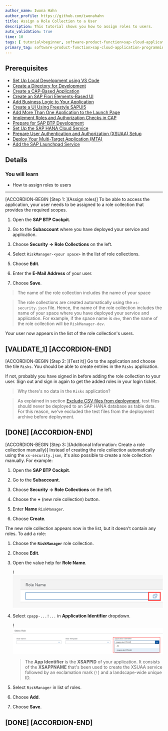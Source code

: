 ```yaml
---
author_name: Iwona Hahn
author_profile: https://github.com/iwonahahn
title: Assign a Role Collection to a User
description: This tutorial shows you how to assign roles to users.
auto_validation: true
time: 10
tags: [ tutorial>beginner, software-product-function>sap-cloud-application-programming-model, programming-tool>node-js, software-product>sap-business-technology-platform, software-product>sap-fiori]
primary_tag: software-product-function>sap-cloud-application-programming-model
---
```


## Prerequisites
 - [Set Up Local Development using VS Code](btp-app-set-up-local-development)
 - [Create a Directory for Development](btp-app-create-directory)
 - [Create a CAP-Based Application](btp-app-create-cap-application)
 - [Create an SAP Fiori Elements-Based UI](btp-app-create-ui-fiori-elements)
 - [Add Business Logic to Your Application](btp-app-cap-business-logic)
 - [Create a UI Using Freestyle SAPUI5](btp-app-create-ui-freestyle-sapui5)
 - [Add More Than One Application to the Launch Page](btp-app-launchpage)
 - [Implement Roles and Authorization Checks in CAP](btp-app-cap-roles)
 - [Prepare for SAP BTP Development](btp-app-prepare-btp)
 - [Set Up the SAP HANA Cloud Service](btp-app-hana-cloud-setup)
 - [Prepare User Authentication and Authorization (XSUAA) Setup](btp-app-prepare-xsuaa)
 - [Deploy Your Multi-Target Application (MTA)](btp-app-cap-mta-deployment)
 - [Add the SAP Launchpad Service](btp-app-launchpad-service)

## Details
### You will learn
 - How to assign roles to users
 

---

[ACCORDION-BEGIN [Step 1: ](Assign roles)]
To be able to access the application, your user needs to be assigned to a role collection that provides the required scopes.

1. Open the **SAP BTP Cockpit**.

2. Go to the **Subaccount** where you have deployed your service and application.

3. Choose **Security** **&rarr;** **Role Collections** on the left.

4. Select `RiskManager-<your space>` in the list of role collections.

5. Choose **Edit**.

5. Enter the **E-Mail Address** of your user.

6. Choose **Save**.

> The name of the role collection includes the name of your space

> The role collections are created automatically using the `xs-security.json` file. Hence, the name of the role collection includes the name of your space where you have deployed your service and application. For example, if the space name is `dev`, then the name of the role collection will be `RiskManager-dev`.

Your user now appears in the list of the role collection's users.

[VALIDATE_1]
[ACCORDION-END]
---
[ACCORDION-BEGIN [Step 2: ](Test it)]
Go to the application and choose the tile `Risks`. You should be able to create entries in the `Risks` application. 

If not, probably you have signed in before adding the role collection to your user. Sign out and sign in again to get the added roles in your login ticket.

> Why there's no data in the `Risks` application?

> As explained in section [Exclude CSV files from deployment](btp-app-cap-mta-deployment), test files should never be deployed to an SAP HANA database as table data. For this reason, we've excluded the test files from the deployment archive before deployment.

[DONE]
[ACCORDION-END]
---
[ACCORDION-BEGIN [Step 3: ](Additional Information: Create a role collection manually)]
Instead of creating the role collection automatically using the `xs-security.json`, it's also possible to create a role collection manually. For example:

1. Open the **SAP BTP Cockpit**.

2. Go to the **Subaccount**.

3. Choose **Security** **&rarr;** **Role Collections** on the left.

4. Choose the **+** (new role collection) button.

5. Enter **Name** `RiskManager`.

6. Choose **Create**.

The new role collection appears now in the list, but it doesn't contain any roles. To add a role:

1. Choose the **`RiskManager`** role collection.

2. Choose **Edit**.

3. Open the value help for **Role Name**.

    !![RoleName value help](role_name_value_help.png)

4. Select `cpapp-...!...` in **Application Identifier** dropdown.

    !![Application Identifier](app_identifier.png)

    > The **App Identifier** is the **XSAPPID** of your application. It consists of the **XSAPPNAME** that's been used to create the XSUAA service followed by an exclamation mark (`!`) and a landscape-wide unique ID.

5. Select `RiskManager` in list of roles.

6. Choose **Add**.

7. Choose **Save**.

[DONE]
[ACCORDION-END]
---